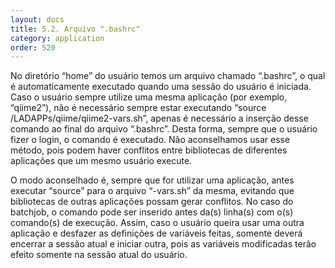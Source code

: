 ```yaml
---
layout: docs
title: 5.2. Arquivo ".bashrc"
category: application
order: 520
---
```


No diretório “home” do usuário temos um arquivo chamado “.bashrc”, o qual é automaticamente executado quando uma sessão do usuário é iniciada. Caso o usuário sempre utilize uma mesma aplicação (por exemplo, “qiime2”), não é necessário sempre estar executando “source /LADAPPs/qiime/qiime2-vars.sh”, apenas é necessário a inserção desse comando ao final do arquivo “.bashrc”. Desta forma, sempre que o usuário fizer o login, o comando é executado. Não aconselhamos usar esse método, pois podem haver conflitos entre bibliotecas de diferentes aplicações que um mesmo usuário execute.

O modo aconselhado é, sempre que for utilizar uma aplicação, antes executar “source” para o arquivo “-vars.sh” da mesma, evitando que bibliotecas de outras aplicações possam gerar conflitos. No caso do batchjob, o comando pode ser inserido antes da(s) linha(s) com o(s) comando(s) de execução. Assim, caso o usuário queira usar uma outra aplicação e desfazer as definições de variáveis feitas, somente deverá encerrar a sessão atual e iniciar outra, pois as variáveis modificadas terão efeito somente na sessão atual do usuário.